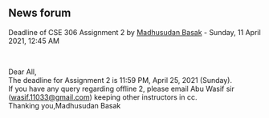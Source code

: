 <h2>News forum</h2><a href="https://moodle.cse.buet.ac.bd/user/view.php?id=523&course=555"></a>
Deadline of CSE 306 Assignment 2
by <a href="https://moodle.cse.buet.ac.bd/user/view.php?id=523&course=555">Madhusudan Basak</a> - Sunday, 11 April 2021, 12:45 AM


 

Dear All,<br />The deadline for Assignment 2 is 11:59 PM, April 25, 2021 (Sunday).<br />If you have any query regarding offline 2, please email Abu Wasif sir (wasif.11033@gmail.com) keeping other instructors in cc.<br />Thanking you,Madhusudan Basak






